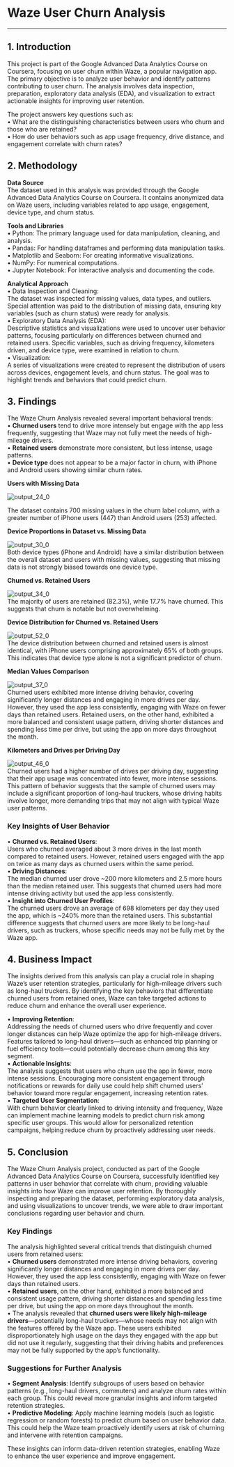 # Waze User Churn Analysis
______________________

## 1. Introduction 

This project is part of the Google Advanced Data Analytics Course on Coursera, focusing on user churn within Waze, a popular navigation app. The primary objective is to analyze user behavior and identify patterns contributing to user churn. The analysis involves data inspection, preparation, exploratory data analysis (EDA), and visualization to extract actionable insights for improving user retention.

The project answers key questions such as:  
• What are the distinguishing characteristics between users who churn and those who are retained?  
• How do user behaviors such as app usage frequency, drive distance, and engagement correlate with churn rates?   

## 2. Methodology

**Data Source**  
The dataset used in this analysis was provided through the Google Advanced Data Analytics Course on Coursera. It contains anonymized data on Waze users, including variables related to app usage, engagement, device type, and churn status.  

**Tools and Libraries**  
• Python: The primary language used for data manipulation, cleaning, and analysis.  
• Pandas: For handling dataframes and performing data manipulation tasks.  
• Matplotlib and Seaborn: For creating informative visualizations.  
• NumPy: For numerical computations.  
• Jupyter Notebook: For interactive analysis and documenting the code.  

**Analytical Approach**  
• Data Inspection and Cleaning:   
The dataset was inspected for missing values, data types, and outliers. Special attention was paid to the distribution of missing data, ensuring key variables (such as churn status) were ready for analysis.  
• Exploratory Data Analysis (EDA):   
Descriptive statistics and visualizations were used to uncover user behavior patterns, focusing particularly on differences between churned and retained users. Specific variables, such as driving frequency, kilometers driven, and device type, were examined in relation to churn.  
• Visualization:   
A series of visualizations were created to represent the distribution of users across devices, engagement levels, and churn status. The goal was to highlight trends and behaviors that could predict churn.   

## 3. Findings  

The Waze Churn Analysis revealed several important behavioral trends:  
• **Churned users** tend to drive more intensely but engage with the app less frequently, suggesting that Waze may not fully meet the needs of high-mileage drivers.  
• **Retained users** demonstrate more consistent, but less intense, usage patterns.  
• **Device type** does not appear to be a major factor in churn, with iPhone and Android users showing similar churn rates.  

**Users with Missing Data**  

![output_24_0](https://github.com/user-attachments/assets/cd679739-a692-479c-a3f0-135ae652f9b9)  

The dataset contains 700 missing values in the churn label column, with a greater number of iPhone users (447) than Android users (253) affected.  

**Device Proportions in Dataset vs. Missing Data**  

![output_30_0](https://github.com/user-attachments/assets/1b8b5ffb-6d19-4b1f-82d3-ff9e38b14667)  
Both device types (iPhone and Android) have a similar distribution between the overall dataset and users with missing values, suggesting that missing data is not strongly biased towards one device type.

**Churned vs. Retained Users**  

![output_34_0](https://github.com/user-attachments/assets/369b31b3-0eda-4990-8ce7-451b7c601a1c)  
The majority of users are retained (82.3%), while 17.7% have churned. This suggests that churn is notable but not overwhelming.

**Device Distribution for Churned vs. Retained Users**  

![output_52_0](https://github.com/user-attachments/assets/72708ea5-5fe0-4584-ad6c-b38d9d89dc7c)  
The device distribution between churned and retained users is almost identical, with iPhone users comprising approximately 65% of both groups. This indicates that device type alone is not a significant predictor of churn.

**Median Values Comparison**  

![output_37_0](https://github.com/user-attachments/assets/e1cc1243-f413-441b-ae49-6d065317a9b0)  
Churned users exhibited more intense driving behavior, covering significantly longer distances and engaging in more drives per day. However, they used the app less consistently, engaging with Waze on fewer days than retained users. Retained users, on the other hand, exhibited a more balanced and consistent usage pattern, driving shorter distances and spending less time per drive, but using the app on more days throughout the month.

**Kilometers and Drives per Driving Day**  

![output_46_0](https://github.com/user-attachments/assets/c34bfa57-145f-4f3b-83da-0d456c69a2b1)  
Churned users had a higher number of drives per driving day, suggesting that their app usage was concentrated into fewer, more intense sessions. This pattern of behavior suggests that the sample of churned users may include a significant proportion of long-haul truckers, whose driving habits involve longer, more demanding trips that may not align with typical Waze user patterns.

### **Key Insights of User Behavior**  
• **Churned vs. Retained Users**:   
Users who churned averaged about 3 more drives in the last month compared to retained users. However, retained users engaged with the app on twice as many days as churned users within the same period.  
• **Driving Distances**:   
The median churned user drove ~200 more kilometers and 2.5 more hours than the median retained user. This suggests that churned users had more intense driving activity but used the app less consistently.  
• **Insight into Churned User Profiles**:  
The churned users drove an average of 698 kilometers per day they used the app, which is ~240% more than the retained users. This substantial difference suggests that churned users are more likely to be long-haul drivers, such as truckers, whose specific needs may not be fully met by the Waze app.  

## 4. Business Impact

The insights derived from this analysis can play a crucial role in shaping Waze’s user retention strategies, particularly for high-mileage drivers such as long-haul truckers. By identifying the key behaviors that differentiate churned users from retained ones, Waze can take targeted actions to reduce churn and enhance the overall user experience.

• **Improving Retention**:   
Addressing the needs of churned users who drive frequently and cover longer distances can help Waze optimize the app for high-mileage drivers. Features tailored to long-haul drivers—such as enhanced trip planning or fuel efficiency tools—could potentially decrease churn among this key segment.  
• **Actionable Insights**:   
The analysis suggests that users who churn use the app in fewer, more intense sessions. Encouraging more consistent engagement through notifications or rewards for daily use could help shift churned users’ behavior toward more regular engagement, increasing retention rates.  
• **Targeted User Segmentation**:   
With churn behavior clearly linked to driving intensity and frequency, Waze can implement machine learning models to predict churn risk among specific user groups. This would allow for personalized retention campaigns, helping reduce churn by proactively addressing user needs.  

## 5. Conclusion  

The Waze Churn Analysis project, conducted as part of the Google Advanced Data Analytics Course on Coursera, successfully identified key patterns in user behavior that correlate with churn, providing valuable insights into how Waze can improve user retention. By thoroughly inspecting and preparing the dataset, performing exploratory data analysis, and using visualizations to uncover trends, we were able to draw important conclusions regarding user behavior and churn.

### Key Findings
The analysis highlighted several critical trends that distinguish churned users from retained users:  
• **Churned users** demonstrated more intense driving behaviors, covering significantly longer distances and engaging in more drives per day. However, they used the app less consistently, engaging with Waze on fewer days than retained users.  
• **Retained users**, on the other hand, exhibited a more balanced and consistent usage pattern, driving shorter distances and spending less time per drive, but using the app on more days throughout the month.  
• The analysis revealed that **churned users were likely high-mileage drivers**—potentially long-haul truckers—whose needs may not align with the features offered by the Waze app. These users exhibited disproportionately high usage on the days they engaged with the app but did not use it regularly, suggesting that their driving habits and preferences may not be fully supported by the app’s functionality.   
  
### Suggestions for Further Analysis
• **Segment Analysis**: Identify subgroups of users based on behavior patterns (e.g., long-haul drivers, commuters) and analyze churn rates within each group. This could reveal more granular insights and inform targeted retention strategies.  
• **Predictive Modeling**: Apply machine learning models (such as logistic regression or random forests) to predict churn based on user behavior data. This could help the Waze team proactively identify users at risk of churning and intervene with retention campaigns.  

These insights can inform data-driven retention strategies, enabling Waze to enhance the user experience and improve engagement.
